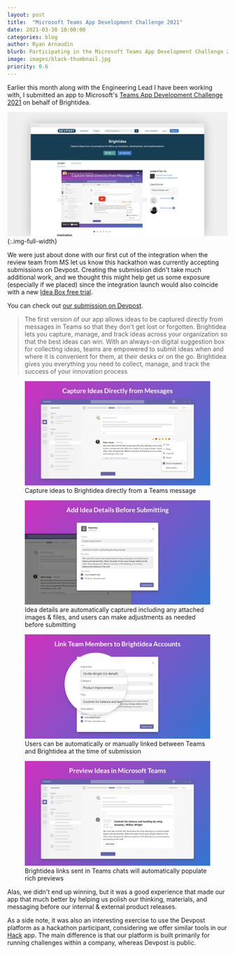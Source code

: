 ```yaml
---
layout: post
title:  "Microsoft Teams App Development Challenge 2021"
date: 2021-03-30 10:00:00
categories: blog
author: Ryan Arnaudin
blurb: Participating in the Microsoft Teams App Development Challenge 2021
image: images/black-thumbnail.jpg
priority: 0.6
---
```

Earlier this month along with the Engineering Lead I have been working with, I submitted an app to Microsoft's [Teams App Development Challenge 2021](https://microsoftteams2021.devpost.com/) on behalf of Brightidea.

![Brightidea for Microsoft Teams on Devpost](/images/posts/brightidea-for-teams/teams-devpost-submission.png){:.img-full-width}

We were just about done with our first cut of the integration when the review team from MS let us know this hackathon was currently accepting submissions on Devpost. Creating the submission didn't take much additional work, and we thought this might help get us some exposure (especially if we placed) since the integration launch would also coincide with a new [Idea Box free trial](https://www.brightidea.com/start-ideabox-trial/).

You can check out [our submission on Devpost](https://devpost.com/software/brightidea).

>The first version of our app allows ideas to be captured directly from messages in Teams so that they don't get lost or forgotten. Brightidea lets you capture, manage, and track ideas across your organization so that the best ideas can win. With an always-on digital suggestion box for collecting ideas, teams are empowered to submit ideas when and where it is convenient for them, at their desks or on the go. Brightidea gives you everything you need to collect, manage, and track the success of your innovation process

<div class="layout layout-2col">
           <figure class="image-wrapper ">
                <img class="" src="/images/posts/brightidea-for-teams/teams-capture-ideas.png" alt="Capture ideas in Teams">
                   <figcaption>Capture ideas to Brightidea directly from a Teams message</figcaption>
           </figure>
           <figure class="image-wrapper ">
                <img class="" src="/images/posts/brightidea-for-teams/teams-add-details.png" alt="Push notifications">
                   <figcaption>Idea details are automatically captured including any attached images & files, and users can make adjustments as needed before submitting</figcaption>
           </figure>
</div>

<div class="layout layout-2col">
           <figure class="image-wrapper ">
                <img class="" src="/images/posts/brightidea-for-teams/teams-link-team-members.png" alt="Link team members between Teams and Brightidea">
                   <figcaption>Users can be automatically or manually linked between Teams and Brightidea at the time of submission</figcaption>
           </figure>
           <figure class="image-wrapper ">
                <img class="" src="/images/posts/brightidea-for-teams/teams-preview-ideas.png" alt="Push notifications">
                   <figcaption>Brightidea links sent in Teams chats will automatically populate rich previews</figcaption>
           </figure>
</div>

Alas, we didn't end up winning, but it was a good experience that made our app that much better by helping us polish our thinking, materials, and messaging before our internal & external product releases. 

As a side note, it was also an interesting exercise to use the Devpost platform as a hackathon participant, considering we offer similar tools in our [Hack](https://www.brightidea.com/product/hack/) app. The main difference is that our platform is built primarily for running challenges within a company, whereas Devpost is public. 
